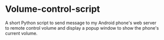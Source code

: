 # Volume-control-script
A short Python script to send message to my Android phone's web server to remote control volume and display a popup window to show the phone's current volume.
